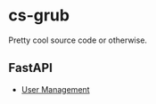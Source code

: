# cs-grub
Pretty cool source code or otherwise.

## FastAPI
- [User Management](https://github.com/fastapi-users/fastapi-users)
